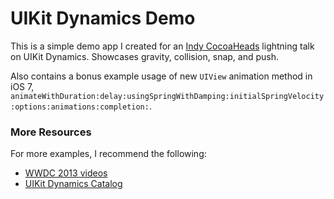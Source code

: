 # UIKit Dynamics Demo

This is a simple demo app I created for an [Indy CocoaHeads](http://www.meetup.com/indycocoaheads/) lightning talk on UIKit Dynamics. Showcases gravity, collision, snap, and push.

Also contains a bonus example usage of new `UIView` animation method in iOS 7, `animateWithDuration:delay:usingSpringWithDamping:initialSpringVelocity:options:animations:completion:`. 

### More Resources

For more examples, I recommend the following:

- [WWDC 2013 videos](https://developer.apple.com/wwdc/videos/)
- [UIKit Dynamics Catalog](https://developer.apple.com/library/ios/samplecode/DynamicsCatalog/Introduction/Intro.html#//apple_ref/doc/uid/DTS40013414)
